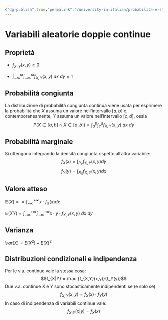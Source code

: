 ```yaml
---
{"dg-publish":true,"permalink":"/university-in-italian/probabilita-e-statistica/teoria/variabili-aleatorie-doppie-continue/"}
---
```


# Variabili aleatorie doppie continue
## Proprietà
- $f_{X,Y}(x,y) \geq 0$

- $\int_{-\infty}^{\infty} \int_{-\infty}^{\infty} f_{X, Y}(x, y) \ dx \ dy = 1$

## Probabilità congiunta 
La distribuzione di probabilità congiunta continua viene usata per esprimere la probabilità che $X$ assuma un valore nell’intervallo $[a,b]$ e, contemporaneamente, $Y$ assuma un valore nell’intervallo $[c,d]$, ossia
$$P(X \in [a,b] \cap X \in [a,b]) = \int_{a}^{b} \int_{c}^{d} f_{X, Y}(x, y) \ dx \ dy$$

## Probabilità marginale
Si ottengono integrando la densità congiunta rispetto all’altra variabile:
$$f_X(x) =\int_{R_Y} f_{X,Y}(x,y) dy$$
$$f_Y(y) =\int_{R_X} f_{X,Y}(x,y) dx$$

## Valore atteso 
$\mathbb{E}(X) = = \int_{-\infty}^{+\infty} x\cdot f_X(x) dx$

$\mathbb{E}(XY) = \int_{-\infty}^{+\infty} \int_{-\infty}^{+\infty} x \cdot y \cdot f_{X,Y}(x,y) \ dx \ dy$

## Varianza
$\mathbb Var(X) = E(X^2) - E(X)^2$

## Distribuzioni condizionali e indipendenza
Per le v.a. continue vale la stessa cosa:
$$f_{X|Y} = \frac {f_{X,Y}(x,y)}{f_Y(y)}$$
Due v.a. continue X e Y sono stocasticamente indipendenti se (e solo se)
$$f_{X,Y}(x,y) = f_X(x) \cdot f_Y(y)$$
In caso di indipendenza di variabili continue vale:
$$f_{X|Y}(x|y) = f_X(x)$$
